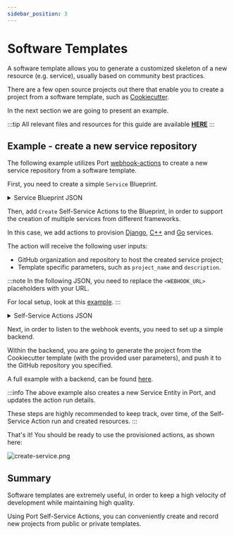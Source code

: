 ```yaml
---
sidebar_position: 3
---
```


# Software Templates

A software template allows you to generate a customized skeleton of a new resource (e.g. service), usually based on community best practices.

There are a few open source projects out there that enable you to create a project from a software template, such as [Cookiecutter](https://github.com/cookiecutter/cookiecutter).

In the next section we are going to present an example.

:::tip
All relevant files and resources for this guide are available [**HERE**](https://github.com/port-labs/port-cookiecutter-example)
:::

## Example - create a new service repository

The following example utilizes Port [webhook-actions](../platform-overview/self-service-actions/port-execution-architecture/port-execution-webhook.md) to create a new service repository from a software template.

First, you need to create a simple `Service` Blueprint.

<details>
<summary>Service Blueprint JSON</summary>

```json showLineNumbers
{
  "identifier": "service",
  "title": "Service",
  "icon": "Service",
  "schema": {
    "properties": {
      "description": {
        "type": "string",
        "title": "Description"
      },
      "url": {
        "type": "string",
        "format": "url",
        "title": "URL"
      }
    },
    "required": []
  },
  "mirrorProperties": {}
}
```

</details>

Then, add `Create` Self-Service Actions to the Blueprint, in order to support the creation of multiple services from different frameworks.

In this case, we add actions to provision [Django](https://github.com/cookiecutter/cookiecutter-django), [C++](https://github.com/DerThorsten/cpp_cookiecutter) and [Go](https://github.com/lacion/cookiecutter-golang) services.

The action will receive the following user inputs:

- GitHub organization and repository to host the created service project;
- Template specific parameters, such as `project_name` and `description`.

:::note
In the following JSON, you need to replace the `<WEBHOOK_URL>` placeholders with your URL.

For local setup, look at this [example](../tutorials/self-service-actions/webhook-actions/local-debugging-webhook.md#creating-the-vm-create-action).
:::

<details>
<summary>Self-Service Actions JSON</summary>

```json showLineNumbers
[
  {
    "identifier": "CreateDjangoService",
    "title": "Create Django",
    "icon": "Service",
    "userInputs": {
      "properties": {
        "github_organization": {
          "type": "string"
        },
        "github_repository": {
          "type": "string"
        },
        "project_name": {
          "type": "string"
        },
        "description": {
          "type": "string"
        }
      },
      "required": ["github_organization", "github_repository"]
    },
    "invocationMethod": {
      "type": "WEBHOOK",
      "url": "<WEBHOOK_URL>"
    },
    "trigger": "CREATE",
    "description": "Creates a new Django service"
  },
  {
    "identifier": "CreateCPPService",
    "title": "Create C++",
    "icon": "Service",
    "userInputs": {
      "properties": {
        "github_organization": {
          "type": "string"
        },
        "github_repository": {
          "type": "string"
        },
        "project_name": {
          "type": "string"
        },
        "description": {
          "type": "string"
        }
      },
      "required": ["github_organization", "github_repository"]
    },
    "invocationMethod": {
      "type": "WEBHOOK",
      "url": "<WEBHOOK_URL>"
    },
    "trigger": "CREATE",
    "description": "Creates a new C++ service"
  },
  {
    "identifier": "CreateGoService",
    "title": "Create Go",
    "icon": "Service",
    "userInputs": {
      "properties": {
        "github_organization": {
          "type": "string"
        },
        "github_repository": {
          "type": "string"
        },
        "app_name": {
          "type": "string"
        },
        "project_short_description": {
          "type": "string"
        }
      },
      "required": ["github_organization", "github_repository"]
    },
    "invocationMethod": {
      "type": "WEBHOOK",
      "url": "<WEBHOOK_URL>"
    },
    "trigger": "CREATE",
    "description": "Creates a new Go service"
  }
]
```

</details>

Next, in order to listen to the webhook events, you need to set up a simple backend.

Within the backend, you are going to generate the project from the Cookiecutter template (with the provided user parameters), and push it to the GitHub repository you specified.

A full example with a backend, can be found [here](https://github.com/port-labs/port-cookiecutter-example).

:::info
The above example also creates a new Service Entity in Port, and updates the action run details.

These steps are highly recommended to keep track, over time, of the Self-Service Action run and created resources.
:::

That's it! You should be ready to use the provisioned actions, as shown here:

![create-service.png](../../static/img/tutorial/complete-use-cases/software-templates/create-service.png)

## Summary

Software templates are extremely useful, in order to keep a high velocity of development while maintaining high quality.

Using Port Self-Service Actions, you can conveniently create and record new projects from public or private templates.
